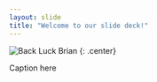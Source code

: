 ```yaml
---
layout: slide
title: "Welcome to our slide deck!"
---
```


![Back Luck Brian](https://cloud.githubusercontent.com/assets/16547949/25400743/8ae447a2-29c1-11e7-9839-5438d8fcda7b.jpg)
{: .center}

Caption here
